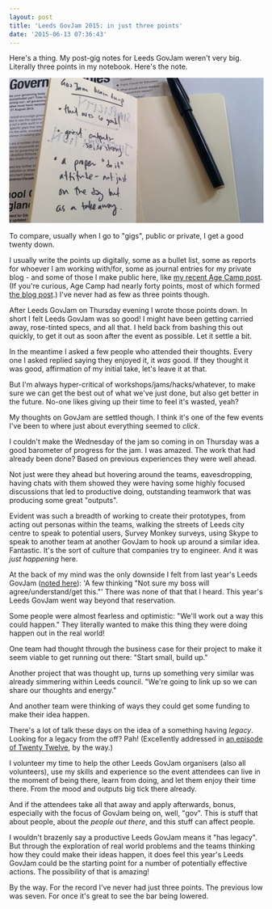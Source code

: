 ```yaml
---
layout: post
title: 'Leeds GovJam 2015: in just three points'
date: '2015-06-13 07:36:43'
---
```


Here's a thing. My post-gig notes for Leeds GovJam weren't very big. Literally three points in my notebook. Here's the note.

![](/assets/2015-govjam-three-points.jpg)

To compare, usually when I go to "gigs", public or private, I get a good twenty down.

I usually write the points up digitally, some as a bullet list, some as reports for whoever I am working with/for, some as journal entries for my private blog - and some of those I make public here, like [my recent Age Camp post](http://www.ermlikeyeah.com/age-camp/). (If you're curious, Age Camp had nearly forty points, most of which formed [the blog post](http://www.ermlikeyeah.com/age-camp/).) I've never had as few as three points though.

After Leeds GovJam on Thursday evening I wrote those points down. In short I felt Leeds GovJam was so good! I might have been getting carried away, rose-tinted specs, and all that. I held back from bashing this out quickly, to get it out as soon after the event as possible. Let it settle a bit.

In the meantime I asked a few people who attended their thoughts. Every one I asked replied saying they enjoyed it, it *was* good. If they thought it was good, affirmation of my initial take, let's leave it at that.

But I'm always hyper-critical of workshops/jams/hacks/whatever, to make sure we can get the best out of what we've just done, but also get better in the future. No-one likes giving up their time to feel it's wasted, yeah?

My thoughts on GovJam are settled though. I think it's one of the few events I've been to where just about everything seemed to *click*.

I couldn't make the Wednesday of the jam so coming in on Thursday was a good barometer of progress for the jam. I was amazed. The work that had already been done? Based on previous experiences they were well ahead.

Not just were they ahead but hovering around the teams, eavesdropping, having chats with them showed they were having some highly focused discussions that led to productive doing, outstanding teamwork that was producing some great "outputs".

Evident was such a breadth of working to create their prototypes, from acting out personas within the teams, walking the streets of Leeds city centre to speak to potential users, Survey Monkey surveys, using Skype to speak to another team at another GovJam to hook up around a similar idea. Fantastic. It's the sort of culture that companies try to engineer. And it was *just happening* here.

At the back of my mind was the only downside I felt from last year's Leeds GovJam ([noted here](http://www.ermlikeyeah.com/leeds-govjam-2014/)): 'A few thinking "Not sure my boss will agree/understand/get this."' There was none of that that I heard. This year's Leeds GovJam went way beyond that reservation.

Some people were almost fearless and optimistic: "We'll work out a way this could happen." They literally wanted to make this thing they were doing happen out in the real world!

One team had thought through the business case for their project to make it seem viable to get running out there: "Start small, build up."

Another project that was thought up, turns up something very similar was already simmering within Leeds council. "We're going to link up so we can share our thoughts and energy."

And another team were thinking of ways they could get some funding to make their idea happen.

There's a lot of talk these days on the idea of a something having *legacy*. Looking for a legacy from the off? Pah! (Excellently addressed in [an episode of Twenty Twelve](https://www.youtube.com/watch?v=BYbA2Xsu6VE), by the way.)

I volunteer my time to help the other Leeds GovJam organisers (also all volunteers), use my skills and experience so the event attendees can live in the moment of being there, learn from doing, and let them enjoy their time there. From the mood and outputs big tick there already.

And if the attendees take all that away and apply afterwards, bonus, especially with the focus of GovJam being on, well, "gov". This is stuff that about people, about the *people out there*, and this stuff can affect people.

I wouldn't brazenly say a productive Leeds GovJam means it "has legacy". But through the exploration of real world problems and the teams thinking how they could make their ideas happen, it does feel this year's Leeds GovJam could be the starting point for a number of potentially effective actions. The possibility of that is amazing!

By the way. For the record I've never had just three points. The previous low was seven. For once it's great to see the bar being lowered.
